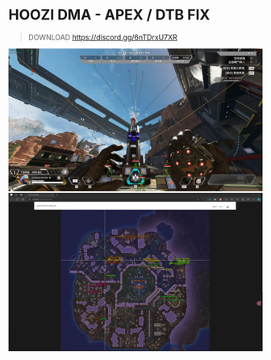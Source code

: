 # HOOZI DMA - APEX / DTB FIX
> DOWNLOAD https://discord.gg/6nTDrxU7XR

![1](https://raw.githubusercontent.com/orphannn/apex/main/esp_show.png)
![2](https://raw.githubusercontent.com/orphannn/apex/main/radar.jpg)
